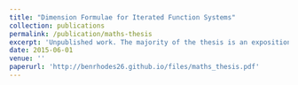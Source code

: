```yaml
---
title: "Dimension Formulae for Iterated Function Systems"
collection: publications
permalink: /publication/maths-thesis
excerpt: 'Unpublished work. The majority of the thesis is an exposition of prior books and papers, but the final 10 pages contain original material, culminating in Theorem 7.19 which gives a lower bound on the Haussdorf dimension of a certain class of fractals.'
date: 2015-06-01
venue: ''
paperurl: 'http://benrhodes26.github.io/files/maths_thesis.pdf'
---
```

